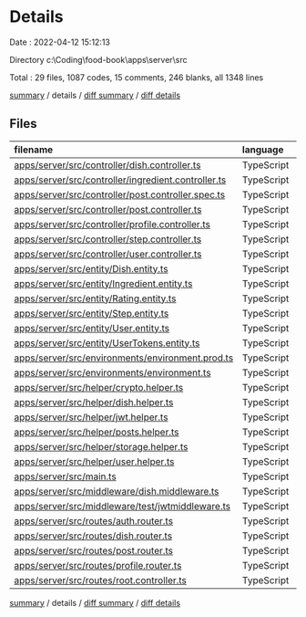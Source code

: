 # Details

Date : 2022-04-12 15:12:13

Directory c:\Coding\food-book\apps\server\src

Total : 29 files, 1087 codes, 15 comments, 246 blanks, all 1348 lines

[summary](results.md) / details / [diff summary](diff.md) / [diff details](diff-details.md)

## Files

| filename                                                                                                    | language   | code | comment | blank | total |
| :---------------------------------------------------------------------------------------------------------- | :--------- | ---: | ------: | ----: | ----: |
| [apps/server/src/controller/dish.controller.ts](/apps/server/src/controller/dish.controller.ts)             | TypeScript |  104 |       0 |    24 |   128 |
| [apps/server/src/controller/ingredient.controller.ts](/apps/server/src/controller/ingredient.controller.ts) | TypeScript |   28 |       0 |     6 |    34 |
| [apps/server/src/controller/post.controller.spec.ts](/apps/server/src/controller/post.controller.spec.ts)   | TypeScript |   22 |       0 |     5 |    27 |
| [apps/server/src/controller/post.controller.ts](/apps/server/src/controller/post.controller.ts)             | TypeScript |   78 |       3 |    19 |   100 |
| [apps/server/src/controller/profile.controller.ts](/apps/server/src/controller/profile.controller.ts)       | TypeScript |   30 |       0 |     8 |    38 |
| [apps/server/src/controller/step.controller.ts](/apps/server/src/controller/step.controller.ts)             | TypeScript |   28 |       0 |     5 |    33 |
| [apps/server/src/controller/user.controller.ts](/apps/server/src/controller/user.controller.ts)             | TypeScript |   59 |       0 |    15 |    74 |
| [apps/server/src/entity/Dish.entity.ts](/apps/server/src/entity/Dish.entity.ts)                             | TypeScript |   97 |       0 |    20 |   117 |
| [apps/server/src/entity/Ingredient.entity.ts](/apps/server/src/entity/Ingredient.entity.ts)                 | TypeScript |   51 |       0 |    10 |    61 |
| [apps/server/src/entity/Rating.entity.ts](/apps/server/src/entity/Rating.entity.ts)                         | TypeScript |   18 |       0 |     6 |    24 |
| [apps/server/src/entity/Step.entity.ts](/apps/server/src/entity/Step.entity.ts)                             | TypeScript |   21 |       0 |     7 |    28 |
| [apps/server/src/entity/User.entity.ts](/apps/server/src/entity/User.entity.ts)                             | TypeScript |   53 |       0 |    14 |    67 |
| [apps/server/src/entity/UserTokens.entity.ts](/apps/server/src/entity/UserTokens.entity.ts)                 | TypeScript |   17 |       0 |     6 |    23 |
| [apps/server/src/environments/environment.prod.ts](/apps/server/src/environments/environment.prod.ts)       | TypeScript |    3 |       0 |     1 |     4 |
| [apps/server/src/environments/environment.ts](/apps/server/src/environments/environment.ts)                 | TypeScript |    3 |       0 |     1 |     4 |
| [apps/server/src/helper/crypto.helper.ts](/apps/server/src/helper/crypto.helper.ts)                         | TypeScript |    6 |       0 |     1 |     7 |
| [apps/server/src/helper/dish.helper.ts](/apps/server/src/helper/dish.helper.ts)                             | TypeScript |   50 |       0 |     4 |    54 |
| [apps/server/src/helper/jwt.helper.ts](/apps/server/src/helper/jwt.helper.ts)                               | TypeScript |   86 |       2 |    22 |   110 |
| [apps/server/src/helper/posts.helper.ts](/apps/server/src/helper/posts.helper.ts)                           | TypeScript |   27 |       0 |     3 |    30 |
| [apps/server/src/helper/storage.helper.ts](/apps/server/src/helper/storage.helper.ts)                       | TypeScript |   67 |       0 |    12 |    79 |
| [apps/server/src/helper/user.helper.ts](/apps/server/src/helper/user.helper.ts)                             | TypeScript |   37 |       0 |     5 |    42 |
| [apps/server/src/main.ts](/apps/server/src/main.ts)                                                         | TypeScript |   32 |       5 |     4 |    41 |
| [apps/server/src/middleware/dish.middleware.ts](/apps/server/src/middleware/dish.middleware.ts)             | TypeScript |   69 |       0 |    13 |    82 |
| [apps/server/src/middleware/test/jwtmiddleware.ts](/apps/server/src/middleware/jwtmiddleware.ts)            | TypeScript |   21 |       0 |     3 |    24 |
| [apps/server/src/routes/auth.router.ts](/apps/server/src/routes/auth.router.ts)                             | TypeScript |   11 |       0 |     6 |    17 |
| [apps/server/src/routes/dish.router.ts](/apps/server/src/routes/dish.router.ts)                             | TypeScript |   21 |       0 |     8 |    29 |
| [apps/server/src/routes/post.router.ts](/apps/server/src/routes/post.router.ts)                             | TypeScript |    7 |       0 |     3 |    10 |
| [apps/server/src/routes/profile.router.ts](/apps/server/src/routes/profile.router.ts)                       | TypeScript |   16 |       1 |     6 |    23 |
| [apps/server/src/routes/root.controller.ts](/apps/server/src/routes/root.controller.ts)                     | TypeScript |   25 |       4 |     9 |    38 |

[summary](results.md) / details / [diff summary](diff.md) / [diff details](diff-details.md)
